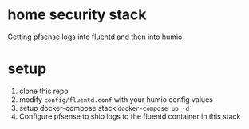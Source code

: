 # home security stack

Getting pfsense logs into fluentd and then into humio

# setup

1. clone this repo
2. modify `config/fluentd.conf` with your humio config values
3. setup docker-compose stack `docker-compose up -d`
4. Configure pfsense to ship logs to the fluentd container in this stack
